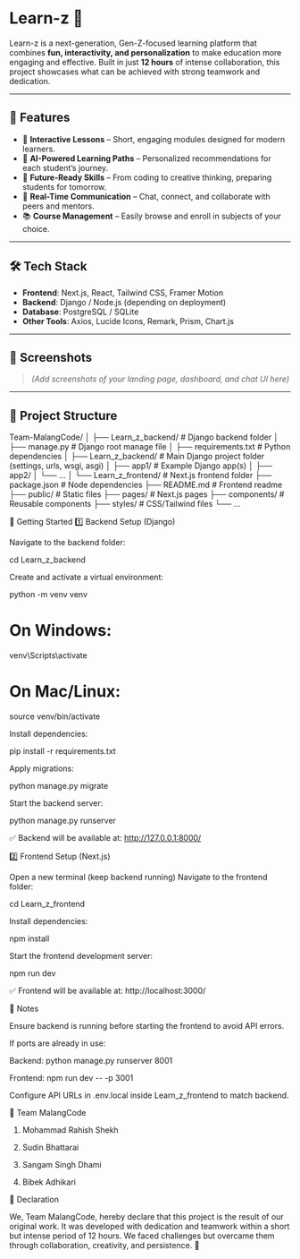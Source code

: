 # Learn-z 🚀

Learn-z is a next-generation, Gen-Z-focused learning platform that combines **fun, interactivity, and personalization** to make education more engaging and effective. Built in just **12 hours** of intense collaboration, this project showcases what can be achieved with strong teamwork and dedication.

---

## 🌟 Features

- 🎯 **Interactive Lessons** – Short, engaging modules designed for modern learners.  
- 🤖 **AI-Powered Learning Paths** – Personalized recommendations for each student’s journey.  
- 🚀 **Future-Ready Skills** – From coding to creative thinking, preparing students for tomorrow.  
- 💬 **Real-Time Communication** – Chat, connect, and collaborate with peers and mentors.  
- 📚 **Course Management** – Easily browse and enroll in subjects of your choice.  

---  

## 🛠️ Tech Stack

- **Frontend**: Next.js, React, Tailwind CSS, Framer Motion  
- **Backend**: Django / Node.js (depending on deployment)  
- **Database**: PostgreSQL / SQLite  
- **Other Tools**: Axios, Lucide Icons, Remark, Prism, Chart.js  

---

## 📸 Screenshots

> *(Add screenshots of your landing page, dashboard, and chat UI here)*

---

## 📂 Project Structure
Team-MalangCode/
│
├── Learn_z_backend/        # Django backend folder
│   ├── manage.py            # Django root manage file
│   ├── requirements.txt     # Python dependencies
│   ├── Learn_z_backend/     # Main Django project folder (settings, urls, wsgi, asgi)
│   ├── app1/                # Example Django app(s)
│   ├── app2/
│   └── ...
│
└── Learn_z_frontend/       # Next.js frontend folder
    ├── package.json         # Node dependencies
    ├── README.md            # Frontend readme
    ├── public/              # Static files
    ├── pages/               # Next.js pages
    ├── components/          # Reusable components
    ├── styles/              # CSS/Tailwind files
    └── ...

🚀 Getting Started
1️⃣ Backend Setup (Django)

Navigate to the backend folder:

cd Learn_z_backend


Create and activate a virtual environment:

python -m venv venv
# On Windows:
venv\Scripts\activate
# On Mac/Linux:
source venv/bin/activate


Install dependencies:

pip install -r requirements.txt


Apply migrations:

python manage.py migrate


Start the backend server:

python manage.py runserver


✅ Backend will be available at: http://127.0.0.1:8000/

2️⃣ Frontend Setup (Next.js)

Open a new terminal (keep backend running)
Navigate to the frontend folder:

cd Learn_z_frontend


Install dependencies:

npm install


Start the frontend development server:

npm run dev


✅ Frontend will be available at: http://localhost:3000/

📝 Notes

Ensure backend is running before starting the frontend to avoid API errors.

If ports are already in use:

Backend: python manage.py runserver 8001

Frontend: npm run dev -- -p 3001

Configure API URLs in .env.local inside Learn_z_frontend to match backend.

👥 Team MalangCode

1. Mohammad Rahish Shekh

2. Sudin Bhattarai

3. Sangam Singh Dhami

4. Bibek Adhikari

📜 Declaration

We, Team MalangCode, hereby declare that this project is the result of our original work.
It was developed with dedication and teamwork within a short but intense period of 12 hours.
We faced challenges but overcame them through collaboration, creativity, and persistence. 💪